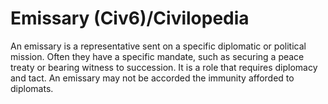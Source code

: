 # Emissary (Civ6)/Civilopedia

An emissary is a representative sent on a specific diplomatic or political mission. Often they have a specific mandate, such as securing a peace treaty or bearing witness to succession. It is a role that requires diplomacy and tact. An emissary may not be accorded the immunity afforded to diplomats.